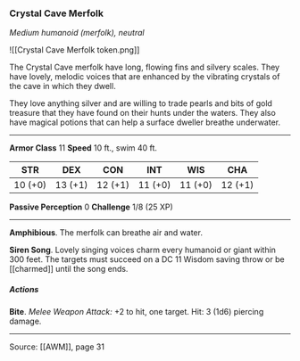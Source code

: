 ### Crystal Cave Merfolk
_Medium humanoid (merfolk), neutral_

![[Crystal Cave Merfolk token.png]]

The Crystal Cave merfolk have long, flowing fins and silvery scales. They have lovely, melodic voices that are enhanced by the vibrating crystals of the cave in which they dwell.

They love anything silver and are willing to trade pearls and bits of gold treasure that they have found on their hunts under the waters. They also have magical potions that can help a surface dweller breathe underwater.



---

**Armor Class** 11
**Speed** 10 ft., swim 40 ft.

| STR     | DEX     | CON     | INT     | WIS     | CHA     |
|---------|---------|---------|---------|---------|---------|
| 10 (+0) | 13 (+1) | 12 (+1) | 11 (+0) | 11 (+0) | 12 (+1) |

**Passive Perception** 0
**Challenge** 1/8 (25 XP)

---

**Amphibious**. The merfolk can breathe air and water.

**Siren Song**. Lovely singing voices charm every humanoid or giant within 300 feet. The targets must succeed on a DC 11 Wisdom saving throw or be [[charmed]] until the song ends.

##### Actions
**Bite**. _Melee Weapon Attack:_ +2 to hit, one target. Hit: 3 (1d6) piercing damage.


---

Source: [[AWM]], page 31